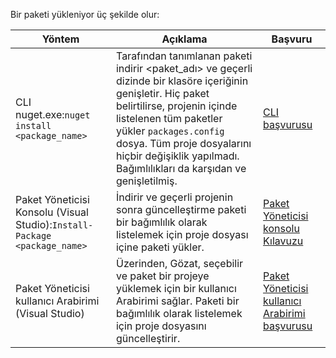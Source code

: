 Bir paketi yükleniyor üç şekilde olur:

| Yöntem | Açıklama | Başvuru |
| --- | --- | --- |
| CLI nuget.exe:`nuget install <package_name>` | Tarafından tanımlanan paketi indirir \<paket_adı\> ve geçerli dizinde bir klasöre içeriğinin genişletir. Hiç paket belirtilirse, projenin içinde listelenen tüm paketler yükler `packages.config` dosya. Tüm proje dosyalarını hiçbir değişiklik yapılmadı. Bağımlılıkları da karşıdan ve genişletilmiş. | [CLI başvurusu](../tools/nuget-exe-CLI-Reference.md) |
| Paket Yöneticisi Konsolu (Visual Studio):`Install-Package <package_name>` | İndirir ve geçerli projenin sonra güncelleştirme paketi bir bağımlılık olarak listelemek için proje dosyası içine paketi yükler. | [Paket Yöneticisi konsolu Kılavuzu](../tools/Package-Manager-Console.md) |
| Paket Yöneticisi kullanıcı Arabirimi (Visual Studio) | Üzerinden, Gözat, seçebilir ve paket bir projeye yüklemek için bir kullanıcı Arabirimi sağlar. Paketi bir bağımlılık olarak listelemek için proje dosyasını güncelleştirir. | [Paket Yöneticisi kullanıcı Arabirimi başvurusu](../tools/Package-Manager-UI.md) |